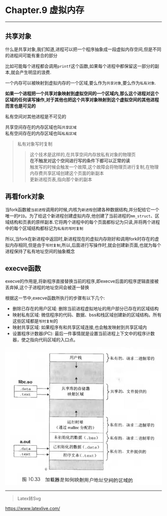# Chapter.9 虚拟内存

---------------

## 共享对象

什么是共享对象,我们知道,进程可以把一个程序抽象成一段虚拟内存空间,但是不同的进程间可能有重合的部分

比如可能每个进程都会调用`printf`这个函数,如果每个进程中都保留这一部分的副本,就会产生明显的浪费.

一个内存可以被映射到虚拟内存的一个区域,要么作为`共享对象`,要么作为`私有对象`.

**如果一个进程把一个共享对象映射到虚拟空间的一个区域内,那么这个进程对这个区域的任何读写操作,对于其他也把这个共享对象映射到这个虚拟空间的其他进程而言也是可见的**

私有空间对其他进程是不可见的

共享空间存在的内存区域也叫`共享区域`  
私有空间存在的内存区域也叫`私有区域`

> 私有对象写时复制
>> 这个技术是这样的,在共享空间内存放私有对象的物理页  
>> **在不触发对这个空间进行写的条件下都可以正常的读**  
>> 触发写的时候会触发一个故障,这个故障会将物理页进行复制,在物理内存费共享区域创建这个页面的新副本  
>> 更新进程页表,指向那个新的副本

## 再看fork对象

当fork函数被`当前进程`调用的时候,内核为`新进程`创建各种数据结构,并分配给它一个唯一的`PID`。为了给这个新进程创建虚拟内存,他创建了当前进程的`mm_struct`、区域结构和页表的原样副本.它将两个进程中的每个页面都标记为只读,并将两个进程中的每个区域结构都标记为`私有的写时复制`

所以,当fork在新进程中返回时,新进程现在的虚拟内存刚好和调用fork时存在的虚拟内存相同,但是由于`写时复制`,所以,后面进行写操作时,就会创建新页面,也就为每个进程保持了私有地址空间的抽象概念

## execve函数

execve的作用是,将新程序直接替换当前的程序,即execve后面的程序逻辑直接被丢弃掉,这个子进程的地址空间会被逐一替换

根据这一节中,execve函数所执行的步骤有以下几个:  
- 删除已存在的用户区域: 删除当前进程虚拟地址的用户部分已存在的区域结构
- 映射私有区域: 微信程序的代码、数据、bss和栈区域创建新的区域结构。所有这些区域都是`写时复制`的
- 映射共享区域: 如果程序有和共享区域连接,也会触发映射到共享区域内
- 设置程序计数器(PC): 最后一件事情就是设置当前进程上下文中的程序计数器，使之指向代码区域的入口点。

![](s1.jpg)



--------------


> Latex转Svg

https://www.latexlive.com/